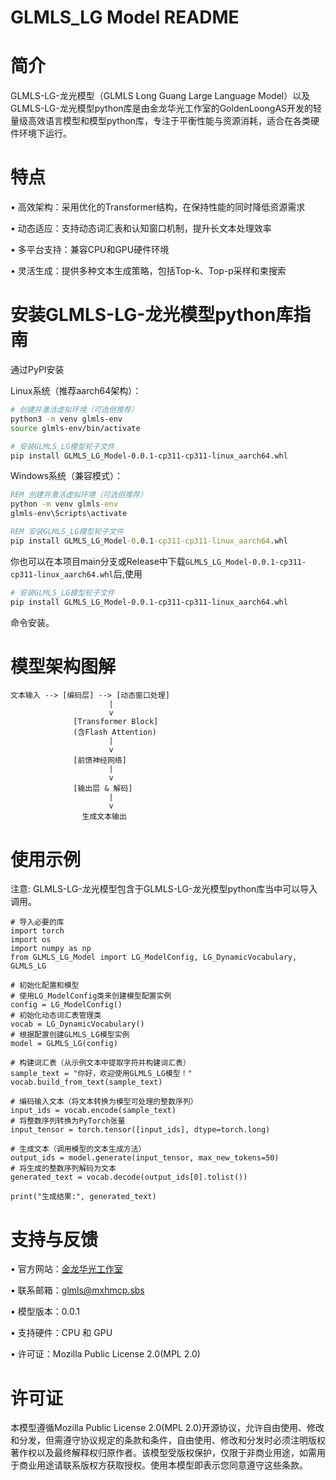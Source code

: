 # GLMLS_LG Model README

# 简介

GLMLS-LG-龙光模型（GLMLS Long Guang Large Language Model）以及GLMLS-LG-龙光模型python库是由金龙华光工作室的GoldenLoongAS开发的轻量级高效语言模型和模型python库，专注于平衡性能与资源消耗，适合在各类硬件环境下运行。


# 特点


• 高效架构：采用优化的Transformer结构，在保持性能的同时降低资源需求

• 动态适应：支持动态词汇表和认知窗口机制，提升长文本处理效率

• 多平台支持：兼容CPU和GPU硬件环境

• 灵活生成：提供多种文本生成策略，包括Top-k、Top-p采样和束搜索


# 安装GLMLS-LG-龙光模型python库指南


通过PyPI安装

Linux系统（推荐aarch64架构）：


```bash
# 创建并激活虚拟环境（可选但推荐）
python3 -m venv glmls-env
source glmls-env/bin/activate

# 安装GLMLS_LG模型轮子文件
pip install GLMLS_LG_Model-0.0.1-cp311-cp311-linux_aarch64.whl

```


Windows系统（兼容模式）：


```cmd
REM 创建并激活虚拟环境（可选但推荐）
python -m venv glmls-env
glmls-env\Scripts\activate

REM 安装GLMLS_LG模型轮子文件
pip install GLMLS_LG_Model-0.0.1-cp311-cp311-linux_aarch64.whl

```

你也可以在本项目main分支或Release中下载`GLMLS_LG_Model-0.0.1-cp311-cp311-linux_aarch64.whl`后,使用
```bash
# 安装GLMLS_LG模型轮子文件
pip install GLMLS_LG_Model-0.0.1-cp311-cp311-linux_aarch64.whl
```
命令安装。

# 模型架构图解


```
文本输入 --> [编码层] --> [动态窗口处理]
                      |
                      v
              [Transformer Block]
              (含Flash Attention)
                      |
                      v
              [前馈神经网络]
                      |
                      v
              [输出层 & 解码]
                      |
                      v
                生成文本输出
```



# 使用示例

注意: GLMLS-LG-龙光模型包含于GLMLS-LG-龙光模型python库当中可以导入调用。

```
# 导入必要的库
import torch
import os
import numpy as np
from GLMLS_LG_Model import LG_ModelConfig, LG_DynamicVocabulary, GLMLS_LG

# 初始化配置和模型
# 使用LG_ModelConfig类来创建模型配置实例
config = LG_ModelConfig()
# 初始化动态词汇表管理类
vocab = LG_DynamicVocabulary()
# 根据配置创建GLMLS_LG模型实例
model = GLMLS_LG(config)

# 构建词汇表（从示例文本中提取字符并构建词汇表）
sample_text = "你好，欢迎使用GLMLS_LG模型！"
vocab.build_from_text(sample_text)

# 编码输入文本（将文本转换为模型可处理的整数序列）
input_ids = vocab.encode(sample_text)
# 将整数序列转换为PyTorch张量
input_tensor = torch.tensor([input_ids], dtype=torch.long)

# 生成文本（调用模型的文本生成方法）
output_ids = model.generate(input_tensor, max_new_tokens=50)
# 将生成的整数序列解码为文本
generated_text = vocab.decode(output_ids[0].tolist())

print("生成结果:", generated_text)

```



# 支持与反馈


• 官方网站：[金龙华光工作室](glmls.mxhmcp.sbs)

• 联系邮箱：glmls@mxhmcp.sbs

• 模型版本：0.0.1

• 支持硬件：CPU 和 GPU

• 许可证：Mozilla Public License 2.0(MPL 2.0)


# 许可证

本模型遵循Mozilla Public License 2.0(MPL 2.0)开源协议，允许自由使用、修改和分发，但需遵守协议规定的条款和条件，自由使用、修改和分发时必须注明版权著作权以及最终解释权归原作者。该模型受版权保护，仅限于非商业用途，如需用于商业用途请联系版权方获取授权。使用本模型即表示您同意遵守这些条款。